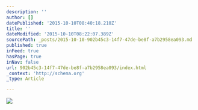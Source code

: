 ```yaml
---
description: ''
author: []
datePublished: '2015-10-10T08:40:18.210Z'
title: ''
dateModified: '2015-10-10T08:22:07.389Z'
sourcePath: _posts/2015-10-10-902b45c3-14f7-47de-be8f-a7b2958ea093.md
published: true
inFeed: true
hasPage: true
inNav: false
url: 902b45c3-14f7-47de-be8f-a7b2958ea093/index.html
_context: 'http://schema.org'
_type: Article

---
```

![](https://the-grid-user-content.s3-us-west-2.amazonaws.com/1a6835e2-ced5-4f38-9f6d-8f4cfd5f36dd.png)